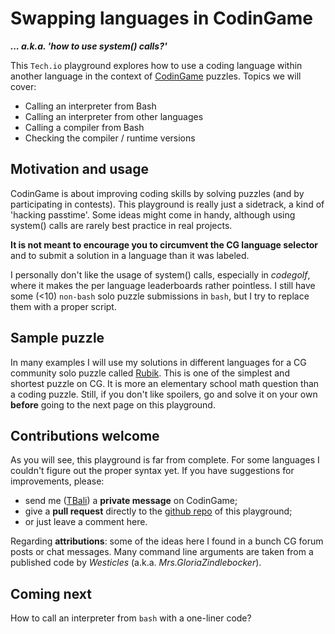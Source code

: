# Swapping languages in CodinGame

___... a.k.a. 'how to use system() calls?'___

This `Tech.io` playground explores how to use a coding language within another language in the context of [CodinGame](https://www.codingame.com/) puzzles. Topics we will cover:

* Calling an interpreter from Bash
* Calling an interpreter from other languages
* Calling a compiler from Bash
* Checking the compiler / runtime versions

## Motivation and usage

CodinGame is about improving coding skills by solving puzzles (and by participating in contests). This playground is really just a sidetrack, a kind of 'hacking passtime'. Some ideas might come in handy, although using system() calls are rarely best practice in real projects.

__It is not meant to encourage you to circumvent the CG language selector__ and to submit a solution in a  language than it was labeled.

I personally don't like the usage of system() calls, especially in _codegolf_, where it makes the per language leaderboards rather pointless.
I still have some (<10) `non-bash` solo puzzle submissions in `bash`, but I try to replace them with a proper script.

## Sample puzzle

In many examples I will use my solutions in different languages for a CG community solo puzzle called [Rubik](https://www.codingame.com/training/medium/rubik%C2%AE). This is one of the simplest and shortest puzzle on CG. It is more an elementary school math question than a coding puzzle. Still, if you don't like spoilers, go and solve it on your own __before__ going to the next page on this playground.

## Contributions welcome

As you will see, this playground is far from complete. For some languages I couldn't figure out the proper syntax yet.
If you have suggestions for improvements, please:

* send me ([TBali](https://www.codingame.com/profile/08e6e13d9f7cad047d86ec4d10c777500155033)) a __private message__ on CodinGame;
* give a __pull request__ directly to the [github repo](https://github.com/tbali0524/playground-jcb5vasr) of this playground;
* or just leave a comment here.

Regarding __attributions__: some of the ideas here I found in a bunch CG forum posts or chat messages. Many command line arguments are taken from a published code by _Westicles_ (a.k.a. _Mrs.GloriaZindlebocker_).

## Coming next

How to call an interpreter from `bash` with a one-liner code?
